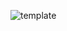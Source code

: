 ![template](https://raw.githubusercontent.com/ShriIraCatalog/resources-two/refs/heads/master/2025/04/20/20250420163138.png)
